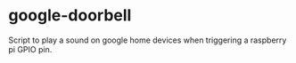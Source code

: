 # google-doorbell

Script to play a sound on google home devices when triggering a raspberry pi GPIO pin.
